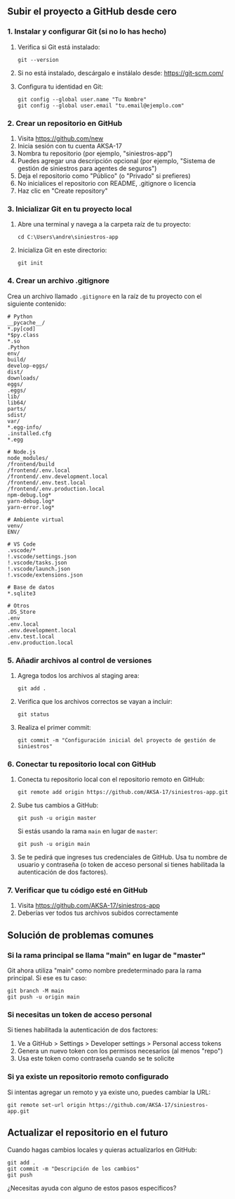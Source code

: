 ## Subir el proyecto a GitHub desde cero

### 1. Instalar y configurar Git (si no lo has hecho)

1. Verifica si Git está instalado:
   ```
   git --version
   ```

2. Si no está instalado, descárgalo e instálalo desde: https://git-scm.com/

3. Configura tu identidad en Git:
   ```
   git config --global user.name "Tu Nombre"
   git config --global user.email "tu.email@ejemplo.com"
   ```

### 2. Crear un repositorio en GitHub

1. Visita https://github.com/new
2. Inicia sesión con tu cuenta AKSA-17
3. Nombra tu repositorio (por ejemplo, "siniestros-app")
4. Puedes agregar una descripción opcional (por ejemplo, "Sistema de gestión de siniestros para agentes de seguros")
5. Deja el repositorio como "Público" (o "Privado" si prefieres)
6. No inicialices el repositorio con README, .gitignore o licencia
7. Haz clic en "Create repository"

### 3. Inicializar Git en tu proyecto local

1. Abre una terminal y navega a la carpeta raíz de tu proyecto:
   ```
   cd C:\Users\andre\siniestros-app
   ```

2. Inicializa Git en este directorio:
   ```
   git init
   ```

### 4. Crear un archivo .gitignore

Crea un archivo llamado `.gitignore` en la raíz de tu proyecto con el siguiente contenido:

```
# Python
__pycache__/
*.py[cod]
*$py.class
*.so
.Python
env/
build/
develop-eggs/
dist/
downloads/
eggs/
.eggs/
lib/
lib64/
parts/
sdist/
var/
*.egg-info/
.installed.cfg
*.egg

# Node.js
node_modules/
/frontend/build
/frontend/.env.local
/frontend/.env.development.local
/frontend/.env.test.local
/frontend/.env.production.local
npm-debug.log*
yarn-debug.log*
yarn-error.log*

# Ambiente virtual
venv/
ENV/

# VS Code
.vscode/*
!.vscode/settings.json
!.vscode/tasks.json
!.vscode/launch.json
!.vscode/extensions.json

# Base de datos
*.sqlite3

# Otros
.DS_Store
.env
.env.local
.env.development.local
.env.test.local
.env.production.local
```

### 5. Añadir archivos al control de versiones

1. Agrega todos los archivos al staging area:
   ```
   git add .
   ```

2. Verifica que los archivos correctos se vayan a incluir:
   ```
   git status
   ```

3. Realiza el primer commit:
   ```
   git commit -m "Configuración inicial del proyecto de gestión de siniestros"
   ```

### 6. Conectar tu repositorio local con GitHub

1. Conecta tu repositorio local con el repositorio remoto en GitHub:
   ```
   git remote add origin https://github.com/AKSA-17/siniestros-app.git
   ```

2. Sube tus cambios a GitHub:
   ```
   git push -u origin master
   ```
   
   Si estás usando la rama `main` en lugar de `master`:
   ```
   git push -u origin main
   ```

3. Se te pedirá que ingreses tus credenciales de GitHub. Usa tu nombre de usuario y contraseña (o token de acceso personal si tienes habilitada la autenticación de dos factores).

### 7. Verificar que tu código esté en GitHub

1. Visita https://github.com/AKSA-17/siniestros-app
2. Deberías ver todos tus archivos subidos correctamente

## Solución de problemas comunes

### Si la rama principal se llama "main" en lugar de "master"

Git ahora utiliza "main" como nombre predeterminado para la rama principal. Si ese es tu caso:

```
git branch -M main
git push -u origin main
```

### Si necesitas un token de acceso personal

Si tienes habilitada la autenticación de dos factores:
1. Ve a GitHub > Settings > Developer settings > Personal access tokens
2. Genera un nuevo token con los permisos necesarios (al menos "repo")
3. Usa este token como contraseña cuando se te solicite

### Si ya existe un repositorio remoto configurado

Si intentas agregar un remoto y ya existe uno, puedes cambiar la URL:

```
git remote set-url origin https://github.com/AKSA-17/siniestros-app.git
```

## Actualizar el repositorio en el futuro

Cuando hagas cambios locales y quieras actualizarlos en GitHub:

```
git add .
git commit -m "Descripción de los cambios"
git push
```

¿Necesitas ayuda con alguno de estos pasos específicos?